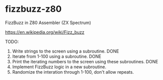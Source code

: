# fizzbuzz-z80

FizzBuzz in Z80 Assembler (ZX Spectrum)

https://en.wikipedia.org/wiki/Fizz_buzz

TODO:

1. Write strings to the screen using a subroutine. DONE
2. Iterate from 1-100 using a subroutine. DONE
3. Print the iterating numbers to the screen using these subroutines. DONE
4. Implement FizzBuzz logic in a new subroutine.
5. Randomize the interation through 1-100, don't allow repeats.